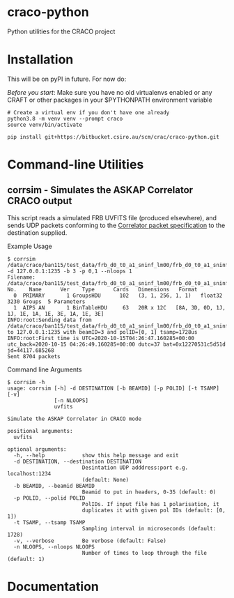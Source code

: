 # craco-python

Python utilities for the CRACO project

# Installation

This will be on pyPI in future. For now do:

*Before you start*: Make sure you have no old virtualenvs enabled or any CRAFT or other
packages in  your $PYTHONPATH environment variable

```
# Create a virtual env if you don't have one already
python3.8 -m venv venv --prompt craco
source venv/bin/activate

pip install git+https://bitbucket.csiro.au/scm/crac/craco-python.git

```




# Command-line Utilities

## corrsim - Simulates the ASKAP Correlator CRACO output

This script reads a simulated FRB UVFITS file (produced elsewhere), and sends UDP packets conforming
to the [Correlator packet specification](https://confluence.csiro.au/display/CRACO/Correlator+packet+format) to
the destination supplied.

Example Usage

```
$ corrsim  /data/craco/ban115/test_data/frb_d0_t0_a1_sninf_lm00/frb_d0_t0_a1_sninf_lm00.fits -d 127.0.0.1:1235 -b 3 -p 0,1 --nloops 1
Filename: /data/craco/ban115/test_data/frb_d0_t0_a1_sninf_lm00/frb_d0_t0_a1_sninf_lm00.fits
No.    Name      Ver    Type      Cards   Dimensions   Format
  0  PRIMARY       1 GroupsHDU      102   (3, 1, 256, 1, 1)   float32   3230 Groups  5 Parameters
  1  AIPS AN       1 BinTableHDU     63   20R x 12C   [8A, 3D, 0D, 1J, 1J, 1E, 1A, 1E, 3E, 1A, 1E, 3E]   
INFO:root:Sending data from /data/craco/ban115/test_data/frb_d0_t0_a1_sninf_lm00/frb_d0_t0_a1_sninf_lm00.fits to 127.0.0.1:1235 with beamID=3 and polID=[0, 1] tsamp=1728us
INFO:root:First time is UTC=2020-10-15T04:26:47.160285+00:00 utc_back=2020-10-15 04:26:49.160285+00:00 dutc=37 bat=0x12270531c5d51d jd=44117.685268 
Sent 8704 packets
```

Command line Arguments
```
$ corrsim -h
usage: corrsim [-h] -d DESTINATION [-b BEAMID] [-p POLID] [-t TSAMP] [-v]
               [-n NLOOPS]
               uvfits

Simulate the ASKAP Correlator in CRACO mode

positional arguments:
  uvfits

optional arguments:
  -h, --help            show this help message and exit
  -d DESTINATION, --destination DESTINATION
                        Desintation UDP adddress:port e.g. localhost:1234
                        (default: None)
  -b BEAMID, --beamid BEAMID
                        Beamid to put in headers, 0-35 (default: 0)
  -p POLID, --polid POLID
                        PolIDs. If input file has 1 polarisation, it
                        duplicates it with given pol IDs (default: [0, 1])
  -t TSAMP, --tsamp TSAMP
                        Sampling interval in microseconds (default: 1728)
  -v, --verbose         Be verbose (default: False)
  -n NLOOPS, --nloops NLOOPS
                        Number of times to loop through the file (default: 1)
```

# Documentation

